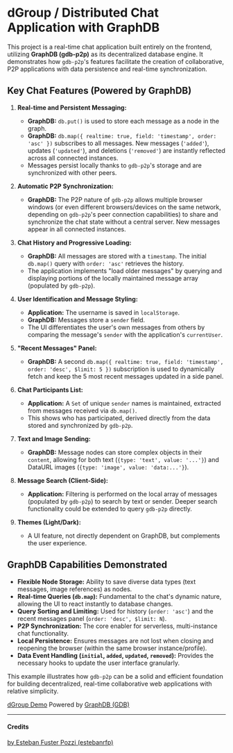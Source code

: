 # dGroup / Distributed Chat Application with GraphDB

This project is a real-time chat application built entirely on the frontend, utilizing **GraphDB (gdb-p2p)** as its decentralized database engine. It demonstrates how `gdb-p2p`'s features facilitate the creation of collaborative, P2P applications with data persistence and real-time synchronization.

## Key Chat Features (Powered by GraphDB)

1.  **Real-time and Persistent Messaging:**
    *   **GraphDB:** `db.put()` is used to store each message as a node in the graph.
    *   **GraphDB:** `db.map({ realtime: true, field: 'timestamp', order: 'asc' })` subscribes to all messages. New messages (`'added'`), updates (`'updated'`), and deletions (`'removed'`) are instantly reflected across all connected instances.
    *   Messages persist locally thanks to `gdb-p2p`'s storage and are synchronized with other peers.

2.  **Automatic P2P Synchronization:**
    *   **GraphDB:** The P2P nature of `gdb-p2p` allows multiple browser windows (or even different browsers/devices on the same network, depending on `gdb-p2p`'s peer connection capabilities) to share and synchronize the chat state without a central server. New messages appear in all connected instances.

3.  **Chat History and Progressive Loading:**
    *   **GraphDB:** All messages are stored with a `timestamp`. The initial `db.map()` query with `order: 'asc'` retrieves the history.
    *   The application implements "load older messages" by querying and displaying portions of the locally maintained message array (populated by `gdb-p2p`).

4.  **User Identification and Message Styling:**
    *   **Application:** The username is saved in `localStorage`.
    *   **GraphDB:** Messages store a `sender` field.
    *   The UI differentiates the user's own messages from others by comparing the message's `sender` with the application's `currentUser`.

5.  **"Recent Messages" Panel:**
    *   **GraphDB:** A second `db.map({ realtime: true, field: 'timestamp', order: 'desc', $limit: 5 })` subscription is used to dynamically fetch and keep the 5 most recent messages updated in a side panel.

6.  **Chat Participants List:**
    *   **Application:** A `Set` of unique `sender` names is maintained, extracted from messages received via `db.map()`.
    *   This shows who has participated, derived directly from the data stored and synchronized by `gdb-p2p`.

7.  **Text and Image Sending:**
    *   **GraphDB:** Message nodes can store complex objects in their `content`, allowing for both text (`{type: 'text', value: '...'}`) and DataURL images (`{type: 'image', value: 'data:...'}`).

8.  **Message Search (Client-Side):**
    *   **Application:** Filtering is performed on the local array of messages (populated by `gdb-p2p`) to search by text or sender. Deeper search functionality could be extended to query `gdb-p2p` directly.

9.  **Themes (Light/Dark):**
    *   A UI feature, not directly dependent on GraphDB, but complements the user experience.

## GraphDB Capabilities Demonstrated

*   **Flexible Node Storage:** Ability to save diverse data types (text messages, image references) as nodes.
*   **Real-time Queries (`db.map`):** Fundamental to the chat's dynamic nature, allowing the UI to react instantly to database changes.
*   **Query Sorting and Limiting:** Used for history (`order: 'asc'`) and the recent messages panel (`order: 'desc', $limit: N`).
*   **P2P Synchronization:** The core enabler for serverless, multi-instance chat functionality.
*   **Local Persistence:** Ensures messages are not lost when closing and reopening the browser (within the same browser instance/profile).
*   **Data Event Handling (`initial`, `added`, `updated`, `removed`):** Provides the necessary hooks to update the user interface granularly.

This example illustrates how `gdb-p2p` can be a solid and efficient foundation for building decentralized, real-time collaborative web applications with relative simplicity.

[dGroup Demo](https://estebanrfp.github.io/dGroup/) Powered by [GraphDB (GDB)](https://github.com/estebanrfp/gdb)

-------------

#### Credits
[by Esteban Fuster Pozzi (estebanrfp)](https://github.com/estebanrfp)
